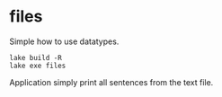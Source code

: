 # files

Simple how to use datatypes.

```
lake build -R
lake exe files
```

Application simply print all sentences from the text file.

<!-- You can go to [Json](../json/README.md) after this section. -->